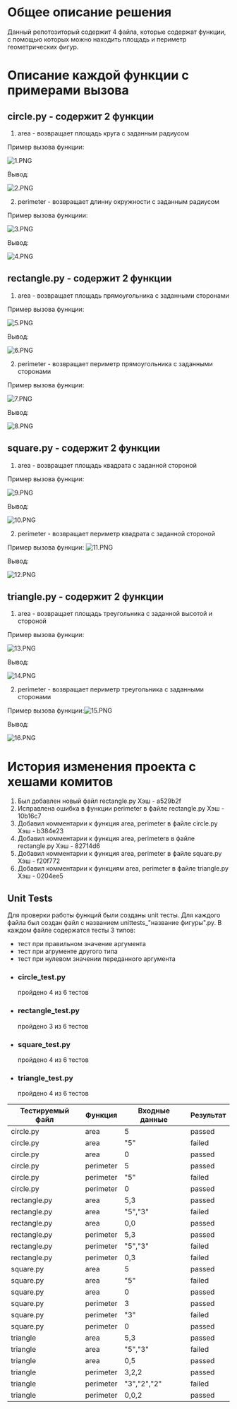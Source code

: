 # Общее описание решения
Данный репотозиторый содержит 4 файла, которые содержат функции, с помощью которых можно находить площадь и периметр геометрических фигур.
# Описание каждой функции с примерами вызова
## circle.py - содержит 2 функции
1) area - возвращает площадь круга с заданным радиусом

Пример вызова функции:

![1.PNG](1.PNG)

Вывод:

![2.PNG](2.PNG)

2) perimeter - возвращает длинну окружности с заданным радиусом

Пример вызова функциии:

![3.PNG](3.PNG)

Вывод:

![4.PNG](4.PNG)

## rectangle.py - содержит 2 функции

1) area - возвращает площадь прямоугольника с заданными сторонами

Пример вызова функции:

![5.PNG](5.PNG)

Вывод:

![6.PNG](6.PNG)

2) perimeter - возвращает периметр прямоугольника с заданными сторонами

Пример вызова функции:

![7.PNG](7.PNG)

Вывод:

![8.PNG](8.PNG)

## square.py - содержит 2 функции

1) area - возвращает площадь квадрата с заданной стороной

Пример вызова функции:

![9.PNG](9.PNG)

Вывод:

![10.PNG](10.PNG)

2) perimeter - возвращает периметр квадрата с заданной стороной

Пример вызова функции:
![11.PNG](11.PNG)

Вывод:

![12.PNG](12.PNG)


## triangle.py - содержит 2 функции

1) area - возвращает площадь треугольника с заданной высотой и стороной

Пример вызова функции:

![13.PNG](13.PNG)

Вывод:

![14.PNG](14.PNG)

2) perimeter - возвращает периметр треугольника с заданными сторонами

Пример вызова функции:![15.PNG](15.PNG)

Вывод:

![16.PNG](16.PNG)
# История изменения проекта с хешами комитов
1) Был добавлен новый файл rectangle.py  Хэш - a529b2f
3) Исправлена ошибка в функции perimeter в файле rectangle.py  Хэш - 10b16c7
4) Добавил комментарии к функция area, perimeter в файле circle.py  Хэш - b384e23
5) Добавил комментарии к функция area, perimeterв в файле rectangle.py  Хэш - 82714d6
6) Добавил комментарии к функция area, perimeter в файле square.py  Хэш - f20f772
7) Добавил комментарии к функциям area, perimeter в файле  triangle.py  Хэш - 0204ee5

## Unit Tests
Для проверки работы функций были созданы unit тесты. Для каждого файла был создан файл с названием unittests_"название фигуры".py.
В каждом файле содержатся тесты 3 типов:
- тест при правильном значение аргумента
- тест при агрументе другого типа
- тест при нулевом значении переданного аргумента
- ### circle_test.py
  пройдено 4 из 6 тестов 
- ### rectangle_test.py
  пройдено 3 из 6 тестов
- ### square_test.py
  пройдено 4 из 6 тестов
- ### triangle_test.py
  пройдено 4 из 6 тестов
  
| Тестируемый файл | Функция   | Входные данные | Результат |
|------------------|-----------|----------------|-----------|
| circle.py        | area      | 5              | passed    |
| circle.py        | area      | "5"            | failed    |
| circle.py        | area      | 0              | passed    |
| circle.py        | perimeter | 5              | passed    |
| circle.py        | perimeter | "5"            | failed    |
| circle.py        | perimeter | 0              | passed    |
| rectangle.py     | area      | 5,3            | passed    |
| rectangle.py     | area      | "5","3"        | failed    |
| rectangle.py     | area      | 0,0            | passed    |
| rectangle.py     | perimeter | 5,3            | passed    |
| rectangle.py     | perimeter | "5","3"        | failed    |
| rectangle.py     | perimeter | 0,3            | failed    |
| square.py        | area      | 5              | passed    |
| square.py        | area      | "5"            | failed    |
| square.py        | area      | 0              | passed    |
| square.py        | perimeter | 3              | passed    |
| square.py        | perimeter | "3"            | failed    |
| square.py        | perimeter | 0              | passed    |
| triangle         | area      | 5,3            | passed    |
| triangle         | area      | "5","3"        | failed    |
| triangle         | area      | 0,5            | passed    |
| triangle         | perimeter | 3,2,2          | passed    |
| triangle         | perimeter | "3","2","2"    | failed    |
| triangle         | perimeter | 0,0,2          | passed    |
